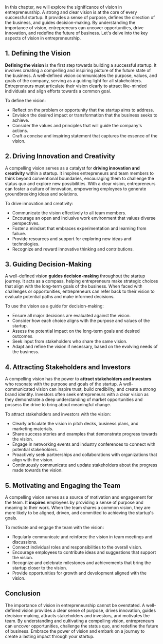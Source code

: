 
In this chapter, we will explore the significance of vision in entrepreneurship. A strong and clear vision is at the core of every successful startup. It provides a sense of purpose, defines the direction of the business, and guides decision-making. By understanding the importance of vision, entrepreneurs can uncover opportunities, drive innovation, and redefine the future of business. Let's delve into the key aspects of vision in entrepreneurship.

## 1\. Defining the Vision

**Defining the vision** is the first step towards building a successful startup. It involves creating a compelling and inspiring picture of the future state of the business. A well-defined vision communicates the purpose, values, and goals of the company, serving as a guiding light for all stakeholders. Entrepreneurs must articulate their vision clearly to attract like-minded individuals and align efforts towards a common goal.

To define the vision:

- Reflect on the problem or opportunity that the startup aims to address.
- Envision the desired impact or transformation that the business seeks to achieve.
- Consider the values and principles that will guide the company's actions.
- Craft a concise and inspiring statement that captures the essence of the vision.

## 2\. Driving Innovation and Creativity

A compelling vision serves as a catalyst for **driving innovation and creativity** within a startup. It inspires entrepreneurs and team members to think beyond conventional boundaries, encouraging them to challenge the status quo and explore new possibilities. With a clear vision, entrepreneurs can foster a culture of innovation, empowering employees to generate groundbreaking ideas and solutions.

To drive innovation and creativity:

- Communicate the vision effectively to all team members.
- Encourage an open and inclusive work environment that values diverse perspectives.
- Foster a mindset that embraces experimentation and learning from failure.
- Provide resources and support for exploring new ideas and technologies.
- Recognize and reward innovative thinking and contributions.

## 3\. Guiding Decision-Making

A well-defined vision **guides decision-making** throughout the startup journey. It acts as a compass, helping entrepreneurs make strategic choices that align with the long-term goals of the business. When faced with challenges or opportunities, entrepreneurs can refer back to their vision to evaluate potential paths and make informed decisions.

To use the vision as a guide for decision-making:

- Ensure all major decisions are evaluated against the vision.
- Consider how each choice aligns with the purpose and values of the startup.
- Assess the potential impact on the long-term goals and desired outcomes.
- Seek input from stakeholders who share the same vision.
- Adapt and refine the vision if necessary, based on the evolving needs of the business.

## 4\. Attracting Stakeholders and Investors

A compelling vision has the power to **attract stakeholders and investors** who resonate with the purpose and goals of the startup. A well-communicated vision can inspire trust, build credibility, and create a strong brand identity. Investors often seek entrepreneurs with a clear vision as they demonstrate a deep understanding of market opportunities and possess the drive to bring about meaningful change.

To attract stakeholders and investors with the vision:

- Clearly articulate the vision in pitch decks, business plans, and marketing materials.
- Share success stories and examples that demonstrate progress towards the vision.
- Engage in networking events and industry conferences to connect with potential stakeholders.
- Proactively seek partnerships and collaborations with organizations that align with the vision.
- Continuously communicate and update stakeholders about the progress made towards the vision.

## 5\. Motivating and Engaging the Team

A compelling vision serves as a source of motivation and engagement for the team. It **inspires** employees by providing a sense of purpose and meaning to their work. When the team shares a common vision, they are more likely to be aligned, driven, and committed to achieving the startup's goals.

To motivate and engage the team with the vision:

- Regularly communicate and reinforce the vision in team meetings and discussions.
- Connect individual roles and responsibilities to the overall vision.
- Encourage employees to contribute ideas and suggestions that support the vision.
- Recognize and celebrate milestones and achievements that bring the startup closer to the vision.
- Provide opportunities for growth and development aligned with the vision.

## Conclusion

The importance of vision in entrepreneurship cannot be overstated. A well-defined vision provides a clear sense of purpose, drives innovation, guides decision-making, attracts stakeholders and investors, and motivates the team. By understanding and cultivating a compelling vision, entrepreneurs can uncover opportunities, challenge the status quo, and redefine the future of business. Embrace the power of vision and embark on a journey to create a lasting impact through your startup.
